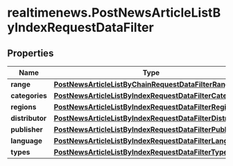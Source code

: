 # realtimenews.PostNewsArticleListByIndexRequestDataFilter

## Properties

Name | Type | Description | Notes
------------ | ------------- | ------------- | -------------
**range** | [**PostNewsArticleListByChainRequestDataFilterRange**](PostNewsArticleListByChainRequestDataFilterRange.md) |  | [optional] 
**categories** | [**PostNewsArticleListByIndexRequestDataFilterCategories**](PostNewsArticleListByIndexRequestDataFilterCategories.md) |  | [optional] 
**regions** | [**PostNewsArticleListByIndexRequestDataFilterRegions**](PostNewsArticleListByIndexRequestDataFilterRegions.md) |  | [optional] 
**distributor** | [**PostNewsArticleListByIndexRequestDataFilterDistributor**](PostNewsArticleListByIndexRequestDataFilterDistributor.md) |  | [optional] 
**publisher** | [**PostNewsArticleListByIndexRequestDataFilterPublisher**](PostNewsArticleListByIndexRequestDataFilterPublisher.md) |  | [optional] 
**language** | [**PostNewsArticleListByIndexRequestDataFilterLanguage**](PostNewsArticleListByIndexRequestDataFilterLanguage.md) |  | [optional] 
**types** | [**PostNewsArticleListByIndexRequestDataFilterTypes**](PostNewsArticleListByIndexRequestDataFilterTypes.md) |  | [optional] 


